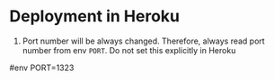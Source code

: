 # Deployment in Heroku
1. Port number will be always changed. Therefore, always read port number from env `PORT`. Do not set this explicitly in Heroku

#env
PORT=1323
